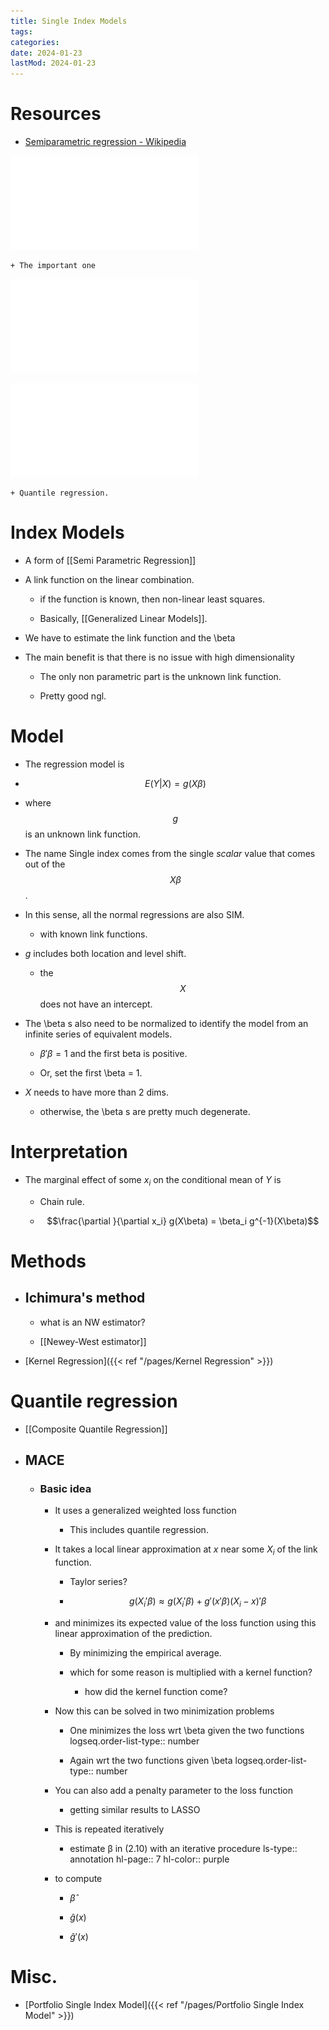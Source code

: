 ```yaml
---
title: Single Index Models
tags:
categories:
date: 2024-01-23
lastMod: 2024-01-23
---
```

# Resources

  + [Semiparametric regression - Wikipedia](https://en.wikipedia.org/wiki/Semiparametric_regression#Index_models)

![NonParametrics7.pdf](/assets/nonparametrics7_1705867687056_0.pdf)

    + The important one


![handbook.pdf](/assets/handbook_1705964343640_0.pdf)


![Composite quantile regression for SIM](/assets/736216774_1705992301428_0.pdf)

    + Quantile regression.

# Index Models

  + A form of [[Semi Parametric Regression]]

  + A link function on the linear combination.

    + if the function is known, then non-linear least squares.

    + Basically, [[Generalized Linear Models]].

  + We have to estimate the link function and the \beta

  + The main benefit is that there is no issue with high dimensionality

    + The only non parametric part is the unknown link function.

    + Pretty good ngl.

# Model

  + The regression model is

  + $$E(Y|X) = g(X\beta)$$

  + where $$g$$ is an unknown link function.

  + The name Single index comes from the single *scalar* value that comes out of the $$X\beta$$.

  + In this sense, all the normal regressions are also SIM.

    + with known link functions.

  + $g$ includes both location and level shift.

    + the $$X$$ does not have an intercept.

  + The \beta s also need to be normalized to identify the model from an infinite series of equivalent models.

    + $\beta'\beta = 1$ and the first beta is positive.

    + Or, set the first \beta = 1.

  + $X$ needs to have more than 2 dims.

    + otherwise, the \beta s are pretty much degenerate.

# Interpretation

  + The marginal effect of some $x_i$ on the conditional mean of $Y$ is

    + Chain rule.

    + $$\frac{\partial }{\partial x_i} g(X\beta) = \beta_i g^{-1}(X\beta)$$

# Methods

  + ## Ichimura's method

    + what is an NW estimator?

    + [[Newey-West estimator]]

  + [Kernel Regression]({{< ref "/pages/Kernel Regression" >}})

# Quantile regression

  + [[Composite Quantile Regression]]

  + ## MACE

    + ### Basic idea

      + It uses a generalized weighted loss function

        + This includes quantile regression.

      + It takes a local linear approximation at $x$ near some $X_i$ of the link function.

        + Taylor series?

        + $$g(X_i'\beta) \approx g(X_i'\beta) + g'(x'\beta)(X_i - x)'\beta$$

      + and minimizes its expected value of the loss function using this linear approximation of the prediction.

        + By minimizing the empirical average.

        + which for some reason is multiplied with a kernel function?

          + how did the kernel function come?

      + Now this can be solved in two minimization problems

        + One minimizes the loss wrt \beta given the two functions
logseq.order-list-type:: number

        + Again wrt the two functions given \beta
logseq.order-list-type:: number

      + You can also add a penalty parameter to the loss function

        + getting similar results to LASSO

      + This is repeated iteratively

        + estimate β in (2.10) with an iterative procedure 
ls-type:: annotation
hl-page:: 7
hl-color:: purple


      + to compute

        + $\hat{\beta}$

        + $\hat{g}(x)$

        + $\hat{g}'(x)$

# Misc.

  + [Portfolio Single Index Model]({{< ref "/pages/Portfolio Single Index Model" >}})
